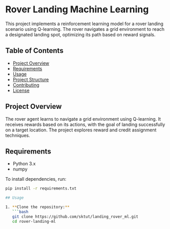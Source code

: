 # Rover Landing Machine Learning

This project implements a reinforcement learning model for a rover landing scenario using Q-learning. The rover navigates a grid environment to reach a designated landing spot, optimizing its path based on reward signals.

## Table of Contents

- [Project Overview](#project-overview)
- [Requirements](#requirements)
- [Usage](#usage)
- [Project Structure](#project-structure)
- [Contributing](#contributing)
- [License](#license)

## Project Overview

The rover agent learns to navigate a grid environment using Q-learning. It receives rewards based on its actions, with the goal of landing successfully on a target location. The project explores reward and credit assignment techniques.

## Requirements

- Python 3.x
- numpy

To install dependencies, run:

```bash
pip install -r requirements.txt

## Usage

1. **Clone the repository:**
   ```bash
   git clone https://github.com/sktut/landing_rover_ml.git
   cd rover-landing-ml

